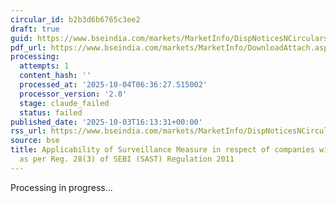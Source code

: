 ```yaml
---
circular_id: b2b3d6b6765c3ee2
draft: true
guid: https://www.bseindia.com/markets/MarketInfo/DispNoticesNCirculars.aspx?Noticeid={C754577D-7BE1-434C-9E06-8ADE4F6310BC}&noticeno=20251003-69&dt=10/03/2025&icount=69&totcount=73&flag=0
pdf_url: https://www.bseindia.com/markets/MarketInfo/DownloadAttach.aspx?id=20251003-69&attachedId=f6ffb5a7-d6b1-49ec-882a-6294740b4ea2
processing:
  attempts: 1
  content_hash: ''
  processed_at: '2025-10-04T06:36:27.515002'
  processor_version: '2.0'
  stage: claude_failed
  status: failed
published_date: '2025-10-03T16:13:31+00:00'
rss_url: https://www.bseindia.com/markets/MarketInfo/DispNoticesNCirculars.aspx?Noticeid={C754577D-7BE1-434C-9E06-8ADE4F6310BC}&noticeno=20251003-69&dt=10/03/2025&icount=69&totcount=73&flag=0
source: bse
title: Applicability of Surveillance Measure in respect of companies with high ‘Encumbrance’
  as per Reg. 28(3) of SEBI (SAST) Regulation 2011
---
```


Processing in progress...